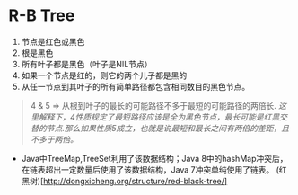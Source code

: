 # R-B Tree
1. 节点是红色或黑色
2. 根是黑色
3. 所有叶子都是黑色（叶子是NIL节点）
4. 如果一个节点是红的，则它的两个儿子都是黑的
5. 从任一节点到其叶子的所有简单路径都包含相同数目的黑色节点。

> 4 & 5 => 从根到叶子的最长的可能路径不多于最短的可能路径的两倍长.
> _这里解释下，4性质规定了最短路径应该是全为黑色节点，最长可能是红黑交替的节点.那么如果性质5成立，也就是说最短和最长之间有两倍的差距，且不多于两倍。_

* Java中TreeMap,TreeSet利用了该数据结构；Java 8中的hashMap冲突后，在链表超出一定数量后使用了该数据结构，Java 7冲突单纯使用了链表。
(红黑树)[http://dongxicheng.org/structure/red-black-tree/]

